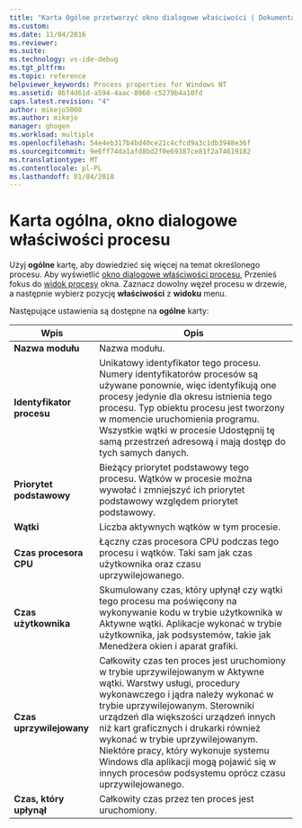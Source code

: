 ```yaml
---
title: "Karta Ogólne przetworzyć okno dialogowe właściwości | Dokumentacja firmy Microsoft"
ms.custom: 
ms.date: 11/04/2016
ms.reviewer: 
ms.suite: 
ms.technology: vs-ide-debug
ms.tgt_pltfrm: 
ms.topic: reference
helpviewer_keywords: Process properties for Windows NT
ms.assetid: 86f4d61d-a594-4aac-8960-c5279b4a10fd
caps.latest.revision: "4"
author: mikejo5000
ms.author: mikejo
manager: ghogen
ms.workload: multiple
ms.openlocfilehash: 54e4eb317b4bd40ce21c4cfcd9a3c1db3948e36f
ms.sourcegitcommit: 9e6ff74da1afd8bd2f0e69387ce81f2a74619182
ms.translationtype: MT
ms.contentlocale: pl-PL
ms.lasthandoff: 01/04/2018
---
```

# <a name="general-tab-process-properties-dialog-box"></a>Karta ogólna, okno dialogowe właściwości procesu
Użyj **ogólne** kartę, aby dowiedzieć się więcej na temat określonego procesu. Aby wyświetlić [okno dialogowe właściwości procesu](../debugger/process-properties-dialog-box.md), Przenieś fokus do [widok procesy](../debugger/processes-view.md) okna. Zaznacz dowolny węzeł procesu w drzewie, a następnie wybierz pozycję **właściwości** z **widoku** menu.  
  
 Następujące ustawienia są dostępne na **ogólne** karty:  
  
|Wpis|Opis|  
|-----------|-----------------|  
|**Nazwa modułu**|Nazwa modułu.|  
|**Identyfikator procesu**|Unikatowy identyfikator tego procesu. Numery identyfikatorów procesów są używane ponownie, więc identyfikują one procesy jedynie dla okresu istnienia tego procesu. Typ obiektu procesu jest tworzony w momencie uruchomienia programu. Wszystkie wątki w procesie Udostępnij tę samą przestrzeń adresową i mają dostęp do tych samych danych.|  
|**Priorytet podstawowy**|Bieżący priorytet podstawowy tego procesu. Wątków w procesie można wywołać i zmniejszyć ich priorytet podstawowy względem priorytet podstawowy.|  
|**Wątki**|Liczba aktywnych wątków w tym procesie.|  
|**Czas procesora CPU**|Łączny czas procesora CPU podczas tego procesu i wątków. Taki sam jak czas użytkownika oraz czasu uprzywilejowanego.|  
|**Czas użytkownika**|Skumulowany czas, który upłynął czy wątki tego procesu ma poświęcony na wykonywanie kodu w trybie użytkownika w Aktywne wątki. Aplikacje wykonać w trybie użytkownika, jak podsystemów, takie jak Menedżera okien i aparat grafiki.|  
|**Czas uprzywilejowany**|Całkowity czas ten proces jest uruchomiony w trybie uprzywilejowanym w Aktywne wątki. Warstwy usługi, procedury wykonawczego i jądra należy wykonać w trybie uprzywilejowanym. Sterowniki urządzeń dla większości urządzeń innych niż kart graficznych i drukarki również wykonać w trybie uprzywilejowanym. Niektóre pracy, który wykonuje systemu Windows dla aplikacji mogą pojawić się w innych procesów podsystemu oprócz czasu uprzywilejowanego.|  
|**Czas, który upłynął**|Całkowity czas przez ten proces jest uruchomiony.|